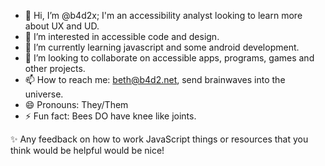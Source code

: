 - 👋 Hi, I’m @b4d2x; I'm an accessibility analyst looking to learn more about UX and UD.
- 👀 I’m interested in accessible code and design. 
- 🌱 I’m currently learning javascript and some android development. 
- 💞️ I’m looking to collaborate on accessible apps, programs, games and other projects.
- 📫 How to reach me: beth@b4d2.net, send brainwaves into the universe. 
- 😄 Pronouns: They/Them
- ⚡ Fun fact: Bees DO have knee like joints.

 ✨ Any feedback on how to work JavaScript things or resources that you think would be helpful would be nice!
